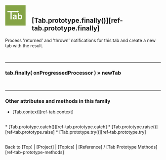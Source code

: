 <a name="top" ></a>

<img src="../img/tab-logo128.png" alt="Tab logo" align="left" style="float:left; margin-top:-22px;" height="66" /><img src="../img/1x1.png" align="left" style="float:left;" height="44" width="20" />
## [Tab.prototype.finally()][ref-tab.prototype.finally]

Process 'returned' and 'thrown' notifications for this tab and create a new tab with the result.

<br />

---
### tab.finally( onProgressedProcessor ) » newTab

<br />

---
### Other attributes and methods in this family

*   [Tab.context][ref-tab.context]
<br />
*   [Tab.prototype.catch()][ref-tab.prototype.catch]
*   [Tab.prototype.raise()][ref-tab.prototype.raise]
*   [Tab.prototype.try()][ref-tab.prototype.try]



<br /> Back to [Top] | [Project] | [Topics] | [Reference] / [Tab Prototype Methods][ref-tab-prototype-methods] <br />
